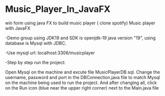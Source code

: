 # Music_Player_In_JavaFX
win form using java FX to build music player ( clone spotify)
Music player with JavaFX

-Demo group using JDK19 and SDK is openjdk-19 java version "19", using database is Mysql with JDBC.

-Use mysql url: localhost:3306/musicplayer

-Step by step run the project:

Open Mysql on the machine and excute file MusicPlayerDB.sql.
Change the username, password and port in the DBConnection.java file to match Mysql on the machine being used to run the project.
And after changing all, click on the Run icon (blue near the upper right corner) next to the Main.java file
